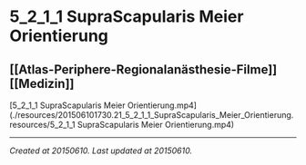 # 5_2_1_1 SupraScapularis Meier Orientierung
 [[Atlas-Periphere-Regionalanästhesie-Filme]] [[Medizin]] 
---



[5\_2\_1\_1 SupraScapularis Meier Orientierung.mp4](./resources/201506101730.21_5_2_1_1_SupraScapularis_Meier_Orientierung.resources/5_2_1_1 SupraScapularis Meier Orientierung.mp4)

---

_Created at 20150610._
_Last updated at 20150610._



